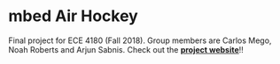 # mbed Air Hockey

Final project for ECE 4180 (Fall 2018). Group members are Carlos Mego, Noah Roberts and Arjun Sabnis. Check out the **[project website](https://vertigoner.github.io/Mbed-Air-Hockey/)**!!
